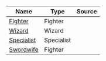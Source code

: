 | Name | Type | Source | 
| --- | --- | --- | 
| [Fighter](./classes/fighter.md) | Fighter |
| [Wizard](https://saltygoo.github.io/class/wizard)  | Wizard |
| [Specialist](./classes/specialist.md) | Specialist |  
| [Swordwife](./classes/swordwife.md) | Fighter |